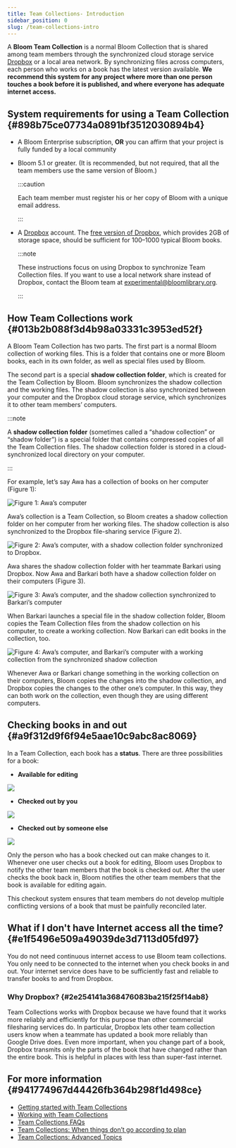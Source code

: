 ```yaml
---
title: Team Collections- Introduction
sidebar_position: 0
slug: /team-collections-intro
---
```




A **Bloom Team Collection** is a normal Bloom Collection that is shared among team members through the synchronized cloud storage service [Dropbox](https://www.dropbox.com/) or a local area network. By synchronizing files across computers, each person who works on a book has the latest version available. **We recommend this system for any project where more than one person touches a book before it is published, and where everyone has adequate internet access.** 


## System requirements for using a Team Collection {#898b75ce07734a0891bf3512030894b4}

- A Bloom Enterprise subscription, **OR** you can affirm that your project is fully funded by a local community
- Bloom 5.1 or greater. (It is recommended, but not required, that all the team members use the same version of Bloom.)

	:::caution
	
	Each team member must register his or her copy of Bloom with a unique email address.  
	
	:::
	


- A [Dropbox](https://www.dropbox.com/) account. The [free version of Dropbox](https://www.dropbox.com/basic), which provides 2GB of storage space, should be sufficient for 100–1000 typical Bloom books.

	:::note
	
	These instructions focus on using Dropbox to synchronize Team Collection files. If you want to use a local network share instead of Dropbox, contact the Bloom team at [experimental@bloomlibrary.org](mailto:experimental@bloomlibrary.org). 
	
	:::
	



## How Team Collections work {#013b2b088f3d4b98a03331c3953ed52f}


A Bloom Team Collection has two parts. The first part is a normal Bloom collection of working files. This is a folder that contains one or more Bloom books, each in its own folder, as well as special files used by Bloom. 


The second part is a special **shadow collection folder**, which is created for the Team Collection by Bloom. Bloom synchronizes the shadow collection and the working files. The shadow collection is also synchronized between your computer and the Dropbox cloud storage service, which synchronizes it to other team members’ computers.


:::note

A **shadow collection folder** (sometimes called a “shadow collection” or “shadow folder”) is a special folder that contains compressed copies of all the Team Collection files. The shadow collection folder is stored in a cloud-synchronized local directory on your computer. 

:::




<div class='notion-row'>
<div class='notion-column' style={{width: 'calc((100% - (min(32px, 4vw) * 1)) * 0.5)'}}>

For example, let’s say Awa has a collection of books on her computer (Figure 1): 

</div><div className='notion-spacer' />

<div class='notion-column' style={{width: 'calc((100% - (min(32px, 4vw) * 1)) * 0.5)'}}>

![Figure 1: Awa’s computer](./1498310619.png)

</div><div className='notion-spacer' />
</div>


<div class='notion-row'>
<div class='notion-column' style={{width: 'calc((100% - (min(32px, 4vw) * 1)) * 0.5)'}}>

Awa’s collection is a Team Collection, so Bloom creates a shadow collection folder on her computer from her working files. The shadow collection is also synchronized to the Dropbox file-sharing service (Figure 2). 

</div><div className='notion-spacer' />

<div class='notion-column' style={{width: 'calc((100% - (min(32px, 4vw) * 1)) * 0.5)'}}>

![Figure 2: Awa’s computer, with a shadow collection folder synchronized to Dropbox.](./561722303.png)

</div><div className='notion-spacer' />
</div>


<div class='notion-row'>
<div class='notion-column' style={{width: 'calc((100% - (min(32px, 4vw) * 1)) * 0.5000000000000001)'}}>

Awa shares the shadow collection folder with her teammate Barkari using Dropbox. Now Awa and Barkari both have a shadow collection folder on their computers (Figure 3).   

</div><div className='notion-spacer' />

<div class='notion-column' style={{width: 'calc((100% - (min(32px, 4vw) * 1)) * 0.5000000000000002)'}}>

![Figure 3: Awa’s computer, and the shadow collection synchronized to Barkari’s computer](./1676446137.png)

</div><div className='notion-spacer' />
</div>


<div class='notion-row'>
<div class='notion-column' style={{width: 'calc((100% - (min(32px, 4vw) * 1)) * 0.5)'}}>

When Barkari launches a special file in the shadow collection folder, Bloom copies the Team Collection files from the shadow collection on his computer, to create a working collection. Now Barkari can edit books in the collection, too. 

</div><div className='notion-spacer' />

<div class='notion-column' style={{width: 'calc((100% - (min(32px, 4vw) * 1)) * 0.5)'}}>

![Figure 4: Awa’s computer, and Barkari’s computer with a working collection from the synchronized shadow collection](./1234625758.png)

</div><div className='notion-spacer' />
</div>


Whenever Awa or Barkari change something in the working collection on their computers, Bloom copies the changes into the shadow collection, and Dropbox copies the changes to the other one’s computer. In this way, they can both work on the collection, even though they are using different computers. 


## Checking books in and out {#a9f312d9f6f94e5aae10c9abc8ac8069}


In a Team Collection, each book has a **status**. There are three possibilities for a book: 


<div class='notion-row'>
<div class='notion-column' style={{width: 'calc((100% - (min(32px, 4vw) * 1)) * 0.375)'}}>

- **Available for editing**

</div><div className='notion-spacer' />

<div class='notion-column' style={{width: 'calc((100% - (min(32px, 4vw) * 1)) * 0.625)'}}>

![](./1747722979.png)

</div><div className='notion-spacer' />
</div>


<div class='notion-row'>
<div class='notion-column' style={{width: 'calc((100% - (min(32px, 4vw) * 1)) * 0.375)'}}>

- **Checked out by you**



</div><div className='notion-spacer' />

<div class='notion-column' style={{width: 'calc((100% - (min(32px, 4vw) * 1)) * 0.625)'}}>

![](./662682535.png)

</div><div className='notion-spacer' />
</div>


<div class='notion-row'>
<div class='notion-column' style={{width: 'calc((100% - (min(32px, 4vw) * 1)) * 0.375)'}}>

- **Checked out by someone else**

</div><div className='notion-spacer' />

<div class='notion-column' style={{width: 'calc((100% - (min(32px, 4vw) * 1)) * 0.625)'}}>

![](./1040791527.png)

</div><div className='notion-spacer' />
</div>


Only the person who has a book checked out can make changes to it. Whenever one user checks out a book for editing, Bloom uses Dropbox to notify the other team members that the book is checked out. After the user checks the book back in, Bloom notifies the other team members that the book is available for editing again. 


This checkout system ensures that team members do not develop multiple conflicting versions of a book that must be painfully reconciled later. 


## What if I don't have Internet access all the time? {#e1f5496e509a49039de3d7113d05fd97}


You do not need continuous internet access to use Bloom team collections. You only need to be connected to the internet when you check books in and out. Your internet service does have to be sufficiently fast and reliable to transfer books to and from Dropbox.


### Why Dropbox?  {#2e254141a368476083ba215f25f14ab8}


Team Collections works with Dropbox because we have found that it works more reliably and efficiently for this purpose than other commercial filesharing services do. In particular, Dropbox lets other team collection users know when a teammate has updated a book more reliably than Google Drive does. Even more important, when you change part of a book, Dropbox transmits only the parts of the book that have changed rather than the entire book. This is helpful in places with less than super-fast internet.


## For more information {#941774967d44426fb364b298f1d498ce}

- [Getting started with Team Collections](/team-collections-getting-started)
- [Working with Team Collections](/working-with-team-collections)
- [Team Collections FAQs](/team-collection-faq)
- [Team Collections: When things don’t go according to plan](/team-collections-problems)
- [Team Collections: Advanced Topics](/team-collections-advanced-topics)
